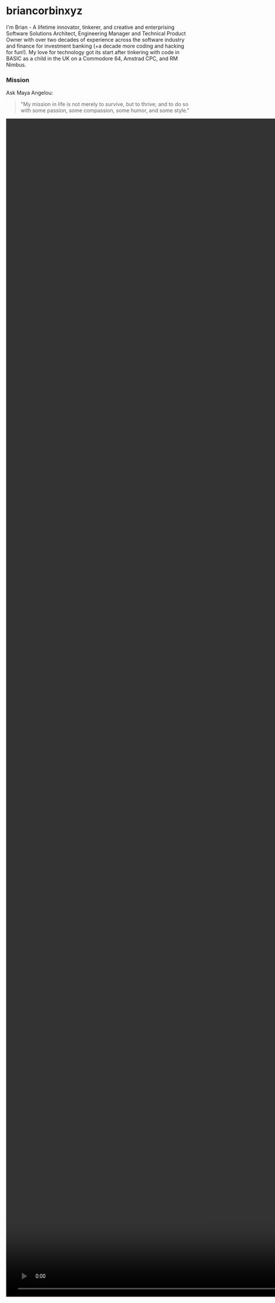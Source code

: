 # briancorbinxyz
 
I'm Brian - A lifetime innovator, tinkerer, and creative and enterprising Software Solutions Architect, Engineering Manager and Technical Product Owner with over two decades of experience across the software industry and finance for investment banking (+a decade more coding and hacking for fun!). My love for technology got its start after tinkering with code in BASIC as a child in the UK on a Commodore 64, Amstrad CPC, and RM Nimbus.

### Mission
Ask Maya Angelou:
> "My mission in life is not merely to survive, but to thrive; and to do so with some passion, some compassion, some humor, and some style."

<div style="width: 100%">
    <video autoplay muted loop id="myVideo" style="position:absolute; min-width: 80%; min-height: 80%; width: auto; height: auto;" playsinline>
        <source src="BLAC INTRO_720.mp4" type="video/mp4">
    </video>
</div>

### Blogs
- **TheCodeInfluencer** - [briancorbinxyz.medium.com](https://briancorbinxyz.medium.com): *“I write because I don’t know what I think until I read what I say.”* - A Tech Blog covering various topics in coding, engineering, and engineering management (my views are, obviously, my own)

### Digital Garden
- **The Life of Brian Corbin** - [thelifeof.briancorbin.xyz](https://thelifeof.briancorbin.xyz): Explore multipotentiality with me and "Learn Out Loud" (aka #learninpublic) in my [digital garden](https://maggieappleton.com/garden-history) / "Bamboo Garden" / personal wiki - a (sometimes chaotic) collection of notes, articles, letters, and thoughts.

```
⠀⠀⠀⠀⠀⠀⠀⠀⠀⠀⠀⠀⠀⠀⠀⠀⠀⠀⠀⠀⠀⠀⠀⠀⠀⠀⠀⠀⠀⠀⢀⣀⣤⣤⣴⡶⠶⠖⠚⠛⠛⠛⠛⠛⠛⠳⠶⢶⣤⣤⡀⠀⠀⠀⠀⠀⠀⠀
⠀⠀⠀⠀⠀⠀⠀⠀⠀⠀⠀⠀⠀⠀⠀⠀⠀⠀⠀⠀⠀⠀⢀⣀⣠⣤⣶⣶⠿⠟⠛⠉⠉⠀⠀⠀⠀⠀⠀⠀⠀⠀⠀⠀⠀⠀⠀⠀⠀⠉⠙⢷⣦⣄⠀⠀⠀⠀
⠀⠀⠀⠀⠀⠀⠀⠀⠀⠀⠀⠀⠀⠀⠀⠀⠀⣀⣤⣴⠶⣟⣿⡿⠟⠋⠁⠀⠀⠀⠀⠀⠀⢀⣀⣀⣀⣀⣀⣀⣀⣀⡀⠀⣀⣠⣄⡀⠀⠀⠀⠀⠈⠻⣷⡄⠀⠀
⠀⠀⠀⠀⠀⠀⠀⠀⠀⠀⠀⠀⠀⣀⣤⡶⠟⢋⣩⡶⠞⠋⠁⠀⠀⠀⠀⢀⣠⣤⡶⠶⠛⠛⠋⠉⠉⠉⠉⠉⠉⠙⠛⣿⡟⠉⠉⣿⡆⠀⠀⠀⠀⠀⠘⢿⡄⠀
⠀⠀⠀⠀⠀⠀⠀⠀⠀⠀⣠⣶⠿⠋⢁⣠⡶⠟⠉⠀⠀⠀⠀⣀⣴⡶⠟⠋⠉⠀⠀⠀⠀⠀⠀⠀⠀⠀⠀⠀⠀⠀⠀⠹⣷⣄⣠⣿⣇⠀⠀⠀⠀⠀⠀⠘⣿⠀
⠀⠀⠀⠀⠀⠀⢀⣠⡴⠟⠋⠀⣠⣴⠟⠉⠀⠀⠀⢀⣤⡶⠟⠋⠀⠀⠀⠀⠀⠀⢀⣀⣠⣤⣤⠤⠶⠶⢤⣤⣤⣀⠀⠀⠀⠈⠁⠈⢻⣆⠀⠀⠀⠀⠀⠀⣿⡆
⠀⠀⠀⠀⣀⣴⠟⠋⠀⠀⣠⡾⠋⠁⠀⠀⢀⣠⡶⠟⠉⠀⢀⣀⡀⠀⣀⣤⣶⠾⠛⠉⠉⠁⠀⠀⠀⠀⠀⠀⠉⠛⢷⣄⠀⠀⠀⠀⠈⣿⠀⠀⠀⠀⠀⠀⣿⡇
⠀⢀⣠⡾⠛⠁⠀⠀⣠⡾⠋⠀⠀⠀⢀⣴⠟⠋⠀⠀⠀⢸⠟⠉⢻⡟⠉⠁⠀⠀⠀⠀⠀⠀⠀⠀⠀⠀⠀⠀⠀⠀⠈⣿⠀⠀⠀⠀⠀⣿⠀⠀⠀⠀⠀⢀⣿⠀
⣤⡾⠋⠀⠀⠀⣠⡾⠋⠀⠀⠀⢀⣴⠟⠁⠀⠀⠀⢀⣠⣾⣷⣤⣾⠃⠀⢀⣠⣤⣴⠶⠶⢶⣦⣄⠀⠀⠀⠀⠀⠀⠀⣿⠀⠀⠀⠀⢠⣿⠀⠀⠀⠀⠀⣸⡏⠀
⠉⠁⠀⠀⢀⣾⠏⠀⠀⠀⢀⣴⡟⠁⠀⠀⠀⢀⣴⠟⠋⠀⠀⠀⢀⣴⡾⠛⠉⠁⠀⠀⠀⠀⠈⣿⡆⠀⠀⠀⠀⠀⣼⠏⠀⠀⠀⠀⣼⢧⠀⠀⠀⠀⣰⡟⠀⠀
⠀⠀⠀⣠⡿⠁⠀⠀⠀⢀⣾⠋⠀⠀⠀⢀⣴⠟⠁⠀⠀⠀⣠⣾⠟⠁⠀⠀⠀⠀⠀⠀⠀⠀⣰⡟⠀⠀⠀⠀⢀⣼⠏⠀⠀⠀⠀⣼⠏⠀⠀⠀⠀⣰⡟⠁⠀⠀
⠀⠀⣰⡟⠁⠀⠀⢀⣠⣿⠁⠀⠀⠀⢠⣾⠋⠀⠀⠀⠀⣰⡟⠁⠀⠀⠀⠀⠀⢀⣤⣤⣠⣾⠟⠀⠀⠀⢀⣴⡿⠁⠀⠀⠀⢤⣾⠋⠀⠀⠀⠀⣴⠟⠀⠀⠀⠀
⠀⣸⡟⠀⠀⠀⣾⠟⠉⢿⡖⠀⠀⢠⡿⠁⠀⠀⠀⠀⠀⣿⠀⠀⠀⠀⠀⠀⠀⣿⡏⠉⣿⠁⠀⠀⢀⣴⡾⠋⠀⠀⠀⠀⣰⡿⠁⠀⠀⠀⣠⡾⠋⠀⠀⠀⠀⠀
⢠⡿⠁⠀⠀⠘⢿⣷⣤⡿⠃⠀⠀⣿⠇⠀⠀⠀⠀⠀⠀⠙⠿⢦⣤⣤⠶⠿⠛⠛⠛⠛⠋⢀⣠⣴⠟⠋⠀⠀⠀⠀⣠⡾⠋⠀⠀⠀⢀⣴⠟⠁⠀⢀⣤⠀⠀⠀
⣿⠇⠀⠀⠀⠀⠀⣿⠀⠀⠀⠀⠀⣿⡄⠀⠀⠀⠀⠀⠀⠀⠀⠀⠀⠀⠀⠀⠀⠀⢀⣠⣶⠟⠋⠁⠀⠀⠀⢀⣤⡾⠋⠀⠀⠀⢀⣴⡿⠋⠀⢀⣤⡿⠋⠀⠀⠀
⣿⠀⠀⠀⠀⠀⠀⣿⡄⠀⠀⠀⠀⠙⣷⣄⠀⠀⠀⠀⠀⠀⠀⠀⠀⢀⣀⣤⡶⠾⠛⠉⢀⣠⣶⢶⣤⣠⣶⠟⠋⠀⠀⠀⣀⣴⠿⠋⠀⢀⣴⠿⠋⠀⠀⠀⠀⠀
⣿⠀⠀⠀⠀⠀⠀⢹⣧⠀⠀⠀⠀⠀⠀⠙⠻⠷⠶⣶⣶⠶⠾⠿⠛⠛⠉⠁⠀⠀⠀⠀⣼⡏⠀⠀⠙⣿⠀⠀⠀⢀⣠⡾⠛⠁⢀⣤⡾⠛⠁⠀⠀⠀⠀⠀⠀⠀
⣿⡆⠀⠀⠀⠀⠀⠀⠙⢷⣄⠀⠀⠀⠀⠀⠀⠀⠀⠀⠀⠀⠀⠀⠀⠀⠀⠀⠀⢀⣠⣴⠾⣷⣄⣀⣼⠟⢀⣠⣴⠟⠋⣀⣠⡶⠟⠉⠀⠀⠀⠀⠀⠀⠀⠀⠀⠀
⠘⣷⡄⣀⠀⠀⠀⠀⠀⠀⠙⠿⣦⣤⣀⣀⡀⠀⠀⠀⠀⣀⣀⣀⣠⣤⡴⠾⠟⠛⠉⠀⠀⠀⠉⣉⣠⡴⠟⢋⣀⣴⠾⠛⠉⠀⠀⠀⠀⠀⠀⠀⠀⠀⠀⠀⠀⠀
⠀⠘⢿⣬⠀⠀⣀⣀⡀⠀⠀⠀⠀⠈⠉⠙⠛⠛⠛⠛⠛⠛⠋⠉⠉⠁⠀⠀⠀⠀⠀⢀⣠⣴⡾⣛⣽⣴⡶⠛⠋⠁⠀⠀⠀⠀⠀⠀⠀⠀⠀⠀⠀⠀⠀⠀⠀⠀
⠀⠀⠀⠙⢷⣾⠛⠉⠙⣷⡀⠀⠀⠀⠀⠀⠀⠀⠀⠀⠀⠀⠀⠀⠀⠀⣀⣀⣴⣶⣿⡿⠿⠾⠛⠉⠉⠀⠀⠀⠀⠀⠀⠀⠀⠀⠀⠀⠀⠀⠀⠀⠀⠀⠀⠀⠀⠀
⠀⠀⠀⠀⠸⣷⡀⠠⢀⣿⣧⣤⣤⣄⣀⣀⣀⣠⣤⣤⣤⡤⠶⠾⠟⠛⠛⠉⠉⠀⠀⠀⠀⠀⠀⠀⠀⠀⠀⠀⠀⠀⠀⠀⠀⠀⠀⠀⠀⠀⠀⠀⠀⠀⠀⠀⠀⠀
⠀⠀⠀⠀⠀⠙⠛⠛⠛⠉⠀⠀⠉⠉⠉⠉⠉⠉⠉⠀⠀⠀⠀⠀⠀⠀⠀⠀⠀⠀⠀⠀⠀⠀⠀⠀⠀⠀⠀⠀⠀⠀⠀⠀⠀⠀⠀⠀⠀⠀⠀⠀⠀⠀⠀⠀⠀⠀
⠀⠀⠀⠀⠀⠀⠀⠀⠀⠀⠀⠀⠀⠀⠀⠀⠀⠀⠀⠀⠀⠀⠀⠀⠀⠀⠀⠀⠀⠀⠀⠀⠀⠀⠀⠀⠀⠀⠀⠀⠀⠀⠀⠀⠀⠀⠀⠀⠀⠀⠀⠀⠀⠀⠀⠀⠀⠀
```
